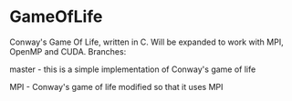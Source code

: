# GameOfLife
Conway's Game Of Life, written in C. Will be expanded to work with MPI, OpenMP and CUDA.
Branches:

master - this is a simple implementation of Conway's game of life

MPI - Conway's game of life modified so that it uses MPI
